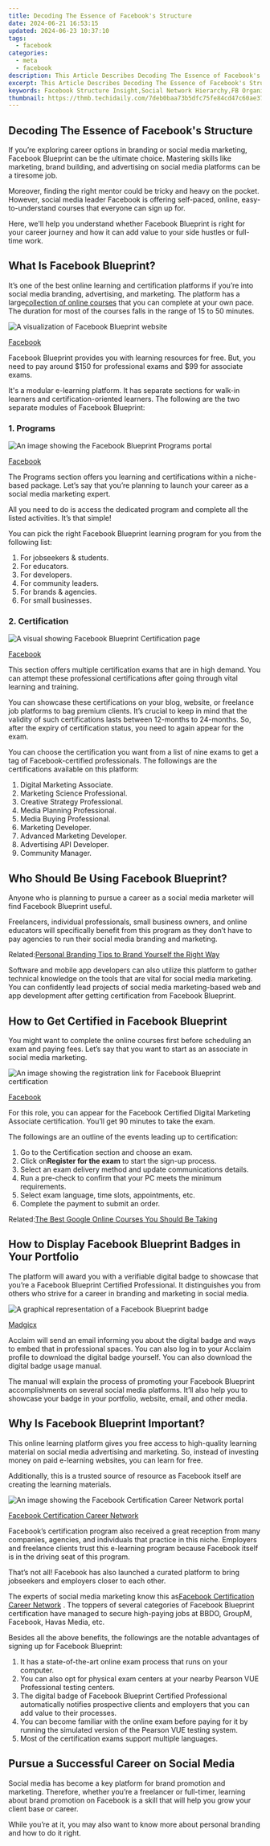 ```yaml
---
title: Decoding The Essence of Facebook's Structure
date: 2024-06-21 16:53:15
updated: 2024-06-23 10:37:10
tags:
  - facebook
categories:
  - meta
  - facebook
description: This Article Describes Decoding The Essence of Facebook's Structure
excerpt: This Article Describes Decoding The Essence of Facebook's Structure
keywords: Facebook Structure Insight,Social Network Hierarchy,FB Organizational Design,Understanding FB Layout,Deciphering FB Architecture,Exploring FB's Core,Decoding FB's Framework
thumbnail: https://thmb.techidaily.com/7deb0baa73b5dfc75fe84cd47c60ae37428dbd6443868bb9392e788fdb87eec8.jpg
---
```


## Decoding The Essence of Facebook's Structure

 If you’re exploring career options in branding or social media marketing, Facebook Blueprint can be the ultimate choice. Mastering skills like marketing, brand building, and advertising on social media platforms can be a tiresome job.

 Moreover, finding the right mentor could be tricky and heavy on the pocket. However, social media leader Facebook is offering self-paced, online, easy-to-understand courses that everyone can sign up for.

 Here, we'll help you understand whether Facebook Blueprint is right for your career journey and how it can add value to your side hustles or full-time work.

## What Is Facebook Blueprint?

 It’s one of the best online learning and certification platforms if you’re into social media branding, advertising, and marketing. The platform has a large[collection of online courses](https://www.makeuseof.com/top-platforms-create-sell-online-courses-2021/) that you can complete at your own pace. The duration for most of the courses falls in the range of 15 to 50 minutes.

![A visualization of Facebook Blueprint website](https://static1.makeuseofimages.com/wordpress/wp-content/uploads/2021/10/Facebook-Blueprint-Home-Page.jpg)

[Facebook](https://www.facebook.com/business/learn)

 Facebook Blueprint provides you with learning resources for free. But, you need to pay around $150 for professional exams and $99 for associate exams.

 It's a modular e-learning platform. It has separate sections for walk-in learners and certification-oriented learners. The following are the two separate modules of Facebook Blueprint:

### 1\. Programs

![An image showing the Facebook Blueprint Programs portal](https://static1.makeuseofimages.com/wordpress/wp-content/uploads/2021/10/Facebook-Blueprint-Programs-Page.jpg)

[Facebook](https://www.facebook.com/business/learn/digital-skills-programs)

 The Programs section offers you learning and certifications within a niche-based package. Let’s say that you’re planning to launch your career as a social media marketing expert.

 All you need to do is access the dedicated program and complete all the listed activities. It’s that simple!

 You can pick the right Facebook Blueprint learning program for you from the following list:

1. For jobseekers & students.
2. For educators.
3. For developers.
4. For community leaders.
5. For brands & agencies.
6. For small businesses.

### 2\. Certification

![A visual showing Facebook Blueprint Certification page](https://static1.makeuseofimages.com/wordpress/wp-content/uploads/2021/10/Facebook-Blueprint-Certification-Page.jpg)

[Facebook](https://www.facebook.com/business/learn/certification)

 This section offers multiple certification exams that are in high demand. You can attempt these professional certifications after going through vital learning and training.

 You can showcase these certifications on your blog, website, or freelance job platforms to bag premium clients. It’s crucial to keep in mind that the validity of such certifications lasts between 12-months to 24-months. So, after the expiry of certification status, you need to again appear for the exam.

 You can choose the certification you want from a list of nine exams to get a tag of Facebook-certified professionals. The followings are the certifications available on this platform:

1. Digital Marketing Associate.
2. Marketing Science Professional.
3. Creative Strategy Professional.
4. Media Planning Professional.
5. Media Buying Professional.
6. Marketing Developer.
7. Advanced Marketing Developer.
8. Advertising API Developer.
9. Community Manager.

## Who Should Be Using Facebook Blueprint?

 Anyone who is planning to pursue a career as a social media marketer will find Facebook Blueprint useful.

 Freelancers, individual professionals, small business owners, and online educators will specifically benefit from this program as they don’t have to pay agencies to run their social media branding and marketing.

 Related:[Personal Branding Tips to Brand Yourself the Right Way](https://www.makeuseof.com/personal-branding-tips/)

 Software and mobile app developers can also utilize this platform to gather technical knowledge on the tools that are vital for social media marketing. You can confidently lead projects of social media marketing-based web and app development after getting certification from Facebook Blueprint.

## How to Get Certified in Facebook Blueprint

 You might want to complete the online courses first before scheduling an exam and paying fees. Let’s say that you want to start as an associate in social media marketing.

![An image showing the registration link for Facebook Blueprint certification](https://static1.makeuseofimages.com/wordpress/wp-content/uploads/2021/11/Facebook-Blueprint-Certification-Example.jpeg)

[Facebook](https://www.facebook.com/business/learn/certification/exams/100-101-exam)

 For this role, you can appear for the Facebook Certified Digital Marketing Associate certification. You’ll get 90 minutes to take the exam.

 The followings are an outline of the events leading up to certification:

1. Go to the Certification section and choose an exam.
2. Click on**Register for the exam** to start the sign-up process.
3. Select an exam delivery method and update communications details.
4. Run a pre-check to confirm that your PC meets the minimum requirements.
5. Select exam language, time slots, appointments, etc.
6. Complete the payment to submit an order.

 Related:[The Best Google Online Courses You Should Be Taking](https://www.makeuseof.com/tag/best-google-online-courses/)

## How to Display Facebook Blueprint Badges in Your Portfolio

 The platform will award you with a verifiable digital badge to showcase that you’re a Facebook Blueprint Certified Professional. It distinguishes you from others who strive for a career in branding and marketing in social media.

![A graphical representation of a Facebook Blueprint badge](https://static1.makeuseofimages.com/wordpress/wp-content/uploads/2021/11/Facebook-Blueprint-Badges.jpeg)

[Madgicx](https://madgicx.com/why-is-a-facebook-blueprint-certification-good-for-you/)

 Acclaim will send an email informing you about the digital badge and ways to embed that in professional spaces. You can also log in to your Acclaim profile to download the digital badge yourself. You can also download the digital badge usage manual.

 The manual will explain the process of promoting your Facebook Blueprint accomplishments on several social media platforms. It’ll also help you to showcase your badge in your portfolio, website, email, and other media.

## Why Is Facebook Blueprint Important?

 This online learning platform gives you free access to high-quality learning material on social media advertising and marketing. So, instead of investing money on paid e-learning websites, you can learn for free.

 Additionally, this is a trusted source of resource as Facebook itself are creating the learning materials.

![An image showing the Facebook Certification Career Network portal](https://static1.makeuseofimages.com/wordpress/wp-content/uploads/2021/11/Facebook-Blueprint-Who-Is-It-For.jpeg)

[Facebook Certification Career Network](https://www.facebookcertificationjobs.com/)

 Facebook’s certification program also received a great reception from many companies, agencies, and individuals that practice in this niche. Employers and freelance clients trust this e-learning program because Facebook itself is in the driving seat of this program.

 That’s not all! Facebook has also launched a curated platform to bring jobseekers and employers closer to each other.

 The experts of social media marketing know this as[Facebook Certification Career Network](https://www.facebookcertificationjobs.com/) . The toppers of several categories of Facebook Blueprint certification have managed to secure high-paying jobs at BBDO, GroupM, Facebook, Havas Media, etc.

 Besides all the above benefits, the followings are the notable advantages of signing up for Facebook Blueprint:

1. It has a state-of-the-art online exam process that runs on your computer.
2. You can also opt for physical exam centers at your nearby Pearson VUE Professional testing centers.
3. The digital badge of Facebook Blueprint Certified Professional automatically notifies prospective clients and employers that you can add value to their processes.
4. You can become familiar with the online exam before paying for it by running the simulated version of the Pearson VUE testing system.
5. Most of the certification exams support multiple languages.

## Pursue a Successful Career on Social Media

 Social media has become a key platform for brand promotion and marketing. Therefore, whether you’re a freelancer or full-timer, learning about brand promotion on Facebook is a skill that will help you grow your client base or career.

 While you’re at it, you may also want to know more about personal branding and how to do it right.


<ins class="adsbygoogle"
     style="display:block"
     data-ad-format="autorelaxed"
     data-ad-client="ca-pub-7571918770474297"
     data-ad-slot="1223367746"></ins>



<ins class="adsbygoogle"
     style="display:block"
     data-ad-client="ca-pub-7571918770474297"
     data-ad-slot="8358498916"
     data-ad-format="auto"
     data-full-width-responsive="true"></ins>
